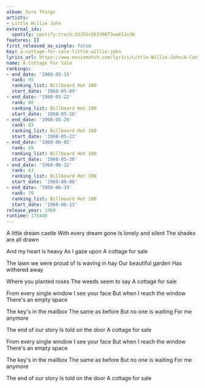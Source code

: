 ```yaml
---
album: Sure Things
artists:
- Little Willie John
external_ids:
  spotify: spotify:track:2UJ55v5EICM8T3wekSJx30
features: []
first_released_as_single: false
key: a-cottage-for-sale-little-willie-john
lyrics_url: https://www.musixmatch.com/lyrics/Little-Willie-John/A-Cottage-for-Sale
name: A Cottage For Sale
rankings:
- end_date: '1960-05-15'
  rank: 95
  ranking_list: Billboard Hot 100
  start_date: '1960-05-09'
- end_date: '1960-05-22'
  rank: 86
  ranking_list: Billboard Hot 100
  start_date: '1960-05-16'
- end_date: '1960-05-29'
  rank: 83
  ranking_list: Billboard Hot 100
  start_date: '1960-05-23'
- end_date: '1960-06-05'
  rank: 69
  ranking_list: Billboard Hot 100
  start_date: '1960-05-30'
- end_date: '1960-06-12'
  rank: 63
  ranking_list: Billboard Hot 100
  start_date: '1960-06-06'
- end_date: '1960-06-19'
  rank: 79
  ranking_list: Billboard Hot 100
  start_date: '1960-06-13'
release_year: 1960
runtime: 175440
---
```

A little dream castle
With every dream gone
Is lonely and silent
The shades are all drawn

And my heart is heavy
As I gaze upon
A cottage for sale

The lawn we were proud of
Is waving in hay
Our beautiful garden
Has withered away

Where you planted roses
The weeds seem to say
A cottage for sale

From every single window
I see your face
But when I reach the window
There's an empty space

The key's in the mailbox
The same as before
But no one is waiting
For me anymore

The end of our story
Is told on the door
A cottage for sale

From every single window
I see your face
But when I reach the window
There's an empty space

The key's in the mailbox
The same as before
But no one is waiting
For me anymore

The end of our story
Is told on the door
A cottage for sale
